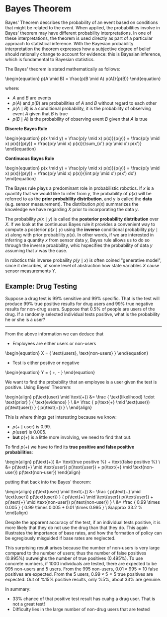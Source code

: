 # Bayes Theorem

Bayes' Theorem describes the probability of an event based on conditions that
might be related to the event. When applied, the probabilities involve in
Bayes' theorem may have different probability interpretations. In one of these
interpretations, the theorem is used directly as part of a particular approach
to statistical inference. With the Bayesian probability interpretation the
theorem expresses how a subjective degree of belief should rationally change to
account for evidence: this is Bayesian inference, which is fundamental to
Bayesian statistics.

The Bayes' theorem is stated mathematically as follows:

\begin{equation}
    p(A \mid B) = \frac{p(B \mid A) p(A)}{p(B)}
\end{equation}

where:

- $A$ and $B$ are events
- $p(A)$ and $p(B)$ are probabilities of $A$ and $B$ without regard to each
  other
- $p(A \mid B)$ is a conditional probability, it is the probability of observing
  event $A$ given that $B$ is true
- $p(B \mid A)$ is the probability of observing event $B$ given that $A$ is true


**Discrete Bayes Rule**

\begin{equation}
    p(x \mid y) = \frac{p(y \mid x) p(x)}{p(y)}
        = \frac{p(y \mid x) p(x)}{p(y)}
        = \frac{p(y \mid x) p(x)}{\sum_{x'} p(y \mid x') p(x')}
\end{equation}

**Continuous Bayes Rule**

\begin{equation}
    p(x \mid y) = \frac{p(y \mid x) p(x)}{p(y)}
        = \frac{p(y \mid x) p(x)}{p(y)}
        = \frac{p(y \mid x) p(x)}{\int p(y \mid x') p(x') dx'}
\end{equation}

The Bayes rule plays a predominant role in probabilistic robotics. If $x$
is a quantity that we would like to infer from $y$, the probability of
$p(x)$ will be referred to as the **prior probability distribution**, and
y is called the **data** (e.g. sensor measurement). The distribution
$p(x)$ summarizes the knowledge we have regarding $X$ prior to
incorporating the data $y$.

The probability $p(x \mid y)$ is called the **posterior probability
distribution** over $X$. If we look at the continuous Bayes rule it
provides a convenient way to compute a posterior $p(x \mid y)$ using the
**inverse** conditional probability $p(y \mid x)$ along with prior
probability $p(x)$. In other words, if we are interested in inferring
a quantity $x$ from sensor data $y$, Bayes rule allows us to do so through
the inverse proabbility, whic hspecifies the probability of data $y$
assuming that $x$ was the case.

In robotics this inverse probaility $p(y \mid x)$ is often coined "generative
model", since it describes, at some level of abstraction how state
variables $X$ cause sensor measurements $Y$.





## Example: Drug Testing

Suppose a drug test is $99\%$ sensitive and $99\%$ specific. That is the
test will produce $99\%$ true positive results for drug users and $99\%$
true negative results for non-drug users. Suppose that $0.5\%$ of people
are users of the drug. If a randomly selected individual tests positive,
what is the probability he or she is a user?

---

From the above information we can deduce that

- Employees are either users or non-users

\begin{equation}
    X = \{ \text{users}, \text{non-users} \}
\end{equation}

- Test is either postive or negative

\begin{equation}
    Y = \{ +, - \}
\end{equation}

We want to find the probability that an employee is a user given the test is
positive. Using Bayes' Theorem:

\begin{align}
    p(\text{user} \mid \text{+}) &=
        \frac
        {
            \text{likelihood} \cdot \text{prior}
        }
        {
            \text{evidence}
        } \\
    &=
        \frac
        {
            p(\text{+} \mid \text{user}) p(\text{user})
        }
        {
            p(\text{+})
        } \\
\end{align}

This is where things get interesting because we know:

- $p(\text{+} \mid \text{user})$ is $0.99$.
- $p(\text{user})$ is $0.005$.
- **but** $p(\text{+})$ is a little more involving, we need to find that out.

To find $p(\text{+})$ we have to find its **true positive and false positive
probabilities**:

\begin{align}
    p(\text{+})
        &=
            \text{true positive %} + \text{false positive %} \\
        &=
            p(\text{+} \mid \text{user}) p(\text{user}) +
            p(\text{+} \mid \text{non-user}) p(\text{non-user})
\end{align}
 
putting that back into the Bayes' theorem:

\begin{align}
    p(\text{user} \mid \text{+}) &=
        \frac
        {
            p(\text{+} \mid \text{user}) p(\text{user})
        }
        {
            p(\text{+} \mid \text{user}) p(\text{user}) +
            p(\text{+} \mid \text{non-user}) p(\text{non-user})
        } \\
    &=
        \frac
        {
            0.99 \times 0.005
        }
        {
            0.99 \times 0.005 + 0.01 \times 0.995
        } \\
    &\approx 33.2 \%
\end{align}


Despite the apparent accuracy of the test, if an individual tests
positive, it is more likely that they do not use the drug than that they
do. This again illustrates the importance of base rates, and how the
formation of policy can be egregiously misguided if base rates are
neglected.

This surprising result arises because the number of non-users is very
large compared to the number of users; thus the number of false positives
($0.995\%$) outweighs the number of true positives ($0.495\%$). To use
concrete numbers, if 1000 individuals are tested, there are expected to be
995 non-users and 5 users. From the 995 non-users, $0.01 \times 995 = 10$
false positives are expected. From the $5$ users, $0.99 \times 5 = 5$ true
positives are expected. Out of %15% positive results, only %5%, about
$33\%$ are genuine.

In summary:

- $33\%$ chance of that positive test result has cuahg a drug user. That is not
  a great test!
- Difficulty lies in the large number of non-drug users that are tested

